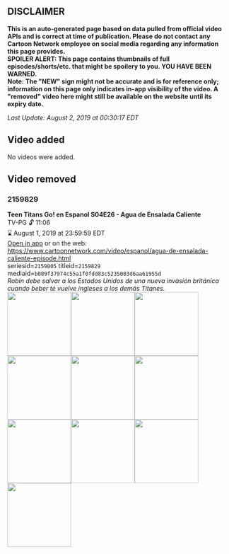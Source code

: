 ## DISCLAIMER
**This is an auto-generated page based on data pulled from official video APIs and is correct at time of publication. Please do not contact any Cartoon Network employee on social media regarding any information this page provides.**  
**SPOILER ALERT: This page contains thumbnails of full episodes/shorts/etc. that might be spoilery to you. YOU HAVE BEEN WARNED.**  
**Note: The "NEW" sign might not be accurate and is for reference only; information on this page only indicates in-app visibility of the video. A "removed" video here might still be available on the website until its expiry date.**  

_Last Update: August 2, 2019 at 00:30:17 EDT_
## Video added
No videos were added.
## Video removed
### 2159829
**Teen Titans Go! en Espanol S04E26 - Agua de Ensalada Caliente**  
TV-PG 🔓 11:06  
⌛ August 1, 2019 at 23:59:59 EDT  
[Open in app](https://tinyurl.com/y3t36vrm) or on the web: https://www.cartoonnetwork.com/video/espanol/agua-de-ensalada-caliente-episode.html  
seriesid=`2159805` titleid=`2159829` mediaid=`b089f37974c55a1f0fdd83c5235003d6aa61955d`  
_Robin debe salvar a los Estados Unidos de una nueva invasión británica cuando beber té vuelve ingleses a los demás Titanes._  
<a href="https://s3.amazonaws.com/cartoonorchestrator/2159829_001_1280x720.jpg"><img src="https://s3.amazonaws.com/cartoonorchestrator/2159829_001_640x360.jpg" height="144px" /></a><a href="https://s3.amazonaws.com/cartoonorchestrator/2159829_002_1280x720.jpg"><img src="https://s3.amazonaws.com/cartoonorchestrator/2159829_002_640x360.jpg" height="144px" /></a><a href="https://s3.amazonaws.com/cartoonorchestrator/2159829_003_1280x720.jpg"><img src="https://s3.amazonaws.com/cartoonorchestrator/2159829_003_640x360.jpg" height="144px" /></a><a href="https://s3.amazonaws.com/cartoonorchestrator/2159829_004_1280x720.jpg"><img src="https://s3.amazonaws.com/cartoonorchestrator/2159829_004_640x360.jpg" height="144px" /></a><a href="https://s3.amazonaws.com/cartoonorchestrator/2159829_005_1280x720.jpg"><img src="https://s3.amazonaws.com/cartoonorchestrator/2159829_005_640x360.jpg" height="144px" /></a><a href="https://s3.amazonaws.com/cartoonorchestrator/2159829_006_1280x720.jpg"><img src="https://s3.amazonaws.com/cartoonorchestrator/2159829_006_640x360.jpg" height="144px" /></a><a href="https://s3.amazonaws.com/cartoonorchestrator/2159829_007_1280x720.jpg"><img src="https://s3.amazonaws.com/cartoonorchestrator/2159829_007_640x360.jpg" height="144px" /></a><a href="https://s3.amazonaws.com/cartoonorchestrator/2159829_008_1280x720.jpg"><img src="https://s3.amazonaws.com/cartoonorchestrator/2159829_008_640x360.jpg" height="144px" /></a><a href="https://s3.amazonaws.com/cartoonorchestrator/2159829_009_1280x720.jpg"><img src="https://s3.amazonaws.com/cartoonorchestrator/2159829_009_640x360.jpg" height="144px" /></a><a href="https://s3.amazonaws.com/cartoonorchestrator/2159829_010_1280x720.jpg"><img src="https://s3.amazonaws.com/cartoonorchestrator/2159829_010_640x360.jpg" height="144px" /></a>
